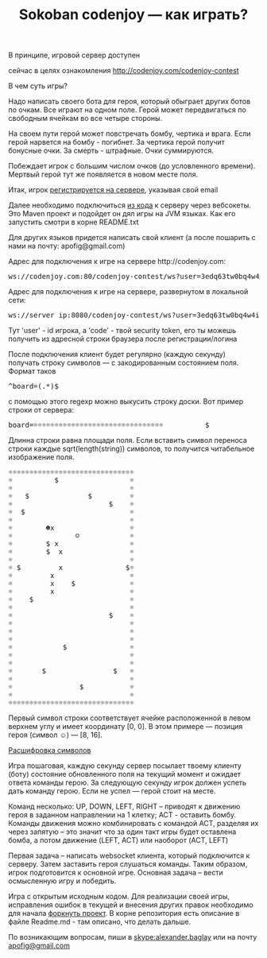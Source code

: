 <header class="entry-header">
<h1 class="entry-title">Sokoban codenjoy — как играть?</h1>
</header>

<div class="entry-content">
<div class="page-restrict-output"><p>В принципе, игровой сервер доступен

сейчас в целях ознакомления <a href="/codenjoy-contest">
http://codenjoy.com/codenjoy-contest</a></p>

<p>В чем суть игры?</p>

<p>Надо написать своего бота для героя, который обыграет других ботов
по очкам. Все играют на одном поле. Герой может передвигаться по
свободным ячейкам во все четыре стороны.</p>

<p>На своем пути герой может повстречать бомбу, чертика и врага.
Если герой нарвется на бомбу - погибнет. За чертика герой получит
бонусные очки. За смерть - штрафные. Очки суммируются.</p>

<p>Побеждает игрок с большим числом очков (до условленного времени).
Мертвый герой тут же появляется в новом месте поля.</p>

<p>Итак, игрок <a href="/codenjoy-contest/register?gameName=sokoban">
регистрируется на сервере</a>, указывая свой email</p>

<p>Далее необходимо подключиться <a href="../../../resources/sokoban/user/clients.zip">из кода</a>
к серверу через вебсокеты. Это Maven проект и подойдет он дял игры на JVM языках.
Как его запустить смотри в корне README.txt</p>

<p>Для других языков придется написать свой клиент (а после пошарить с нами на почту: apofig@gmail.com)</p>

<p>Адрес для подключения к игре на сервере http://codenjoy.com:</p>

<pre>ws://codenjoy.com:80/codenjoy-contest/ws?user=3edq63tw0bq4w4iem7nb&code=12345678901234567890</pre>

<p>Адрес для подключения к игре на сервере, развернутом в локальной сети:</p>

<pre>ws://server_ip:8080/codenjoy-contest/ws?user=3edq63tw0bq4w4iem7nb&code=12345678901234567890</pre>

<p>Тут 'user' - id игрока, a 'code' - твой security token, его ты можешь получить из адресной
строки браузера после регистрации/логина</p>

<p>После подключения клиент будет регулярно (каждую секунду) получать строку
символов — с закодированным состоянием поля. Формат таков</p>

<pre>^board=(.*)$</pre>

<p>с помощью этого regexp можно выкусить строку доски.
Вот пример строки от сервера:</p>

<pre>board=☼☼☼☼☼☼☼☼☼☼☼☼☼☼☼☼☼☼☼☼☼☼☼☼☼☼☼☼☼☼☼          $                 ☼☼                            ☼☼   $              $         ☼☼                       $    ☼☼  $                         ☼☼                            ☼☼        ☻x                  ☼☼               ☺            ☼☼        $ x                 ☼☼        $  x                ☼☼                            ☼☼ $         x               $☼☼         x                  ☼☼         x    $             ☼☼         x                  ☼☼    $                       ☼☼                            ☼☼                       $    ☼☼                            ☼☼                            ☼☼                            ☼☼            $               ☼☼                            ☼☼                            ☼☼       $                $   ☼☼                            ☼☼                $           ☼☼                            ☼☼☼☼☼☼☼☼☼☼☼☼☼☼☼☼☼☼☼☼☼☼☼☼☼☼☼☼☼☼☼</pre>

<p>Длинна строки равна площади поля. Если вставить символ переноса
строки каждые sqrt(length(string)) символов, то получится читабельное
изображение поля.</p>

<pre>☼☼☼☼☼☼☼☼☼☼☼☼☼☼☼☼☼☼☼☼☼☼☼☼☼☼☼☼☼☼
☼          $                 ☼
☼                            ☼
☼   $              $         ☼
☼                       $    ☼
☼  $                         ☼
☼                            ☼
☼        ☻x                  ☼
☼               ☺            ☼
☼        $ x                 ☼
☼        $  x                ☼
☼                            ☼
☼ $         x               $☼
☼         x                  ☼
☼         x    $             ☼
☼         x                  ☼
☼    $                       ☼
☼                            ☼
☼                       $    ☼
☼                            ☼
☼                            ☼
☼                            ☼
☼            $               ☼
☼                            ☼
☼                            ☼
☼       $                $   ☼
☼                            ☼
☼                $           ☼
☼                            ☼
☼☼☼☼☼☼☼☼☼☼☼☼☼☼☼☼☼☼☼☼☼☼☼☼☼☼☼☼☼☼</pre>

<p>Первый символ строки соответствует ячейке расположенной в левом верхнем
углу и имеет координату [0, 0]. В этом примере — позиция героя
(символ ☺) — [8, 16].</p>

[Расшифровка символов](elements.md)                       

<p>Игра пошаговая, каждую секунду сервер посылает твоему клиенту (боту)
состояние обновленного поля на текущий момент и ожидает ответа команды герою.
За следующую секунду игрок должен успеть дать команду герою.
Если не успел — герой стоит на месте.</p>

<p>Команд несколько: UP, DOWN, LEFT, RIGHT – приводят к движению героя
в заданном направлении на 1 клетку; ACT - оставить бомбу.
Команды движения можно комбинировать с командой ACT, разделяя их
через запятую – это значит что за один такт игры будет оставлена бомба,
а потом движение (LEFT, ACT) или наоборот (ACT, LEFT)</p>

<p>Первая задача – написать websocket клиента, который подключится к серверу.
Затем заставить героя слушаться команды. Таким образом, игрок подготовится
к основной игре. Основная задача – вести осмысленную игру и победить.</p>

<p>Игра с открытым исходным кодом. Для реализации своей игры, исправления
ошибок в текущей и внесения других правок необходимо для начала
<a href="https://github.com/codenjoyme">форкнуть проект</a>.
В корне репозитория есть описание в файле Readme.md - там описано, что делать дальше.</p>

<p>По возникающим вопросам, пиши в <a href="skype:alexander.baglay">skype:alexander.baglay</a>
или на почту <a href="mailto:apofig@gmail.com">apofig@gmail.com</a></p>

</div>
</div>